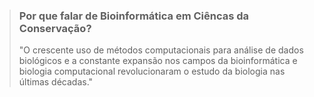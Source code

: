 > ### Por que falar de Bioinformática em Ciêncas da Conservação?
>
> "O crescente uso de métodos computacionais para análise de dados biológicos e a constante expansão nos campos da bioinformática e biologia computacional revolucionaram o estudo da biologia nas últimas décadas."

